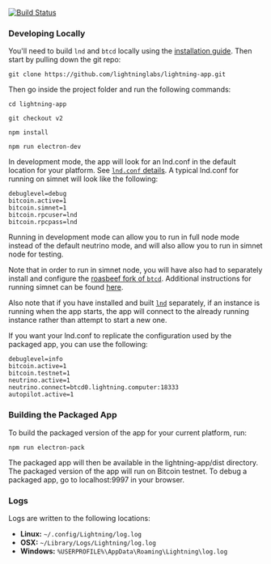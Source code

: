 [![Build Status](https://travis-ci.org/lightninglabs/lightning-app.svg?branch=v2)](https://travis-ci.org/lightninglabs/lightning-app)

### Developing Locally

You'll need to build `lnd` and `btcd` locally using the [installation guide](http://dev.lightning.community/guides/installation/). Then start by pulling down the git repo:
```
git clone https://github.com/lightninglabs/lightning-app.git
```

Then go inside the project folder and run the following commands:
```
cd lightning-app

git checkout v2

npm install

npm run electron-dev
```

In development mode, the app will look for an lnd.conf in the default location for your platform. See [`lnd.conf` details](https://github.com/lightningnetwork/lnd/blob/master/docs/INSTALL.md#creating-an-lndconf-optional). A typical lnd.conf for running on simnet will look like the following:

```
debuglevel=debug
bitcoin.active=1
bitcoin.simnet=1
bitcoin.rpcuser=lnd
bitcoin.rpcpass=lnd
```

Running in development mode can allow you to run in full node mode instead of the default neutrino mode, and will also allow you to run in simnet node for testing.

Note that in order to run in simnet node, you will have also had to separately install and configure the [roasbeef fork of `btcd`](https://github.com/roasbeef/btcd). Additional instructions for running simnet can be found [here](https://gist.github.com/davecgh/2992ed85d41307e794f6).

Also note that if you have installed and built [`lnd`](https://github.com/lightningnetwork/lnd) separately, if an instance is running when the app starts, the app will connect to the already running instance rather than attempt to start a new one.

If you want your lnd.conf to replicate the configuration used by the packaged app, you can use the following:

```
debuglevel=info
bitcoin.active=1
bitcoin.testnet=1
neutrino.active=1
neutrino.connect=btcd0.lightning.computer:18333
autopilot.active=1
```


### Building the Packaged App

To build the packaged version of the app for your current platform, run:
```
npm run electron-pack
```

The packaged app will then be available in the lightning-app/dist directory. The packaged version of the app will run on Bitcoin testnet. To debug a packaged app, go to localhost:9997 in your browser.


### Logs
Logs are written to the following locations:

* **Linux:** `~/.config/Lightning/log.log`
* **OSX:** `~/Library/Logs/Lightning/log.log`
* **Windows:** `%USERPROFILE%\AppData\Roaming\Lightning\log.log`
